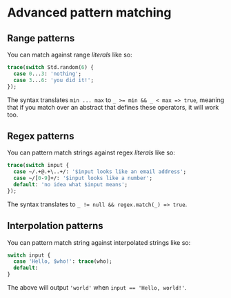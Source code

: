 # Advanced pattern matching

## Range patterns

You can match against range *literals* like so:

```haxe
trace(switch Std.random(6) {
  case 0...3: 'nothing';
  case 3...6: 'you did it!'; 
});
```

The syntax translates `min ... max` to `_ >= min && _ < max => true`, meaning that if you match over an abstract that defines these operators, it will work too.

## Regex patterns

You can pattern match strings against regex *literals* like so:

```haxe
trace(switch input {
  case ~/.+@.+\..+/: '$input looks like an email address';
  case ~/[0-9]+/: '$input looks like a number';
  default: 'no idea what $input means';
});
```

The syntax translates to `_ != null && regex.match(_) => true`.

## Interpolation patterns

You can pattern match string against interpolated strings like so:

```haxe
switch input {
  case 'Hello, $who!': trace(who);
  default:
}
```

The above will output `'world'` when `input == 'Hello, world!'`.
